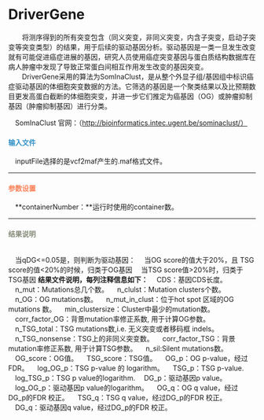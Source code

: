 # DriverGene
　　将测序得到的所有突变包含（同义突变，非同义突变，内含子突变，启动子突变等突变类型）的结果，用于后续的驱动基因分析。驱动基因是一类一旦发生改变就有可能促进癌症进展的基因，研究人员使用癌症突变基因与蛋白质结构数据库在病人肿瘤中发现了导致正常蛋白间相互作用发生改变的基因突变。
　　DriverGene采用的算法为SomInaClust，是从整个外显子组/基因组中标识癌症驱动基因的体细胞突变数据的方法。它筛选的基因是一个聚类结果以及比预期数目更发高蛋白截断的体细胞突变，并进一步它们推定为癌基因（OG）或肿瘤抑制基因（肿瘤抑制基因）进行分类。

　SomInaClust 官网：（http://bioinformatics.intec.ugent.be/sominaclust/）

#### **<i class="fa fa-dot-circle-o" aria-hidden="true" style="color:#3090C7"></i><span style="color:#3090C7"> 输入文件**

　inputFile选择的是vcf2maf产生的.maf格式文件。
***
#### **<i class="fa fa-cog" aria-hidden="true" style="color:#F88158"></i> <span style="color:#F88158">参数设置**
　**containerNumber：**运行时使用的container数。

***
#### **<i class="fa fa-file-text" aria-hidden="true" style="color:#848b79"></i><span style="color:#848b79"> 结果说明**

<div style="text-align:center">
<img data-src="1.png" width="600px" ></img>
</div>

　当qDG<=0.05是，则判断为驱动基因：
　当OG score的值大于20%，且 TSG score的值<20%的时候，归类于OG基因
　当TSG score值>20%时，归类于TSG基因
**结果文件说明，每列注释信息如下：**
　CDS：基因CDS长度。
　n_mut：Mutations总几个数。
　n_clulst：Mutation clusters个数。
　n_OG：OG mutations数。
　n_mut_in_clust：位于hot spot 区域的OG mutations 数。
　min_clustersize：Cluster中最少的mutation数。
　corr_factor_OG：背景mutation率修正系数, 用于计算OG参数。
　n_TSG_total：TSG mutations数,i.e. 无义突变或者移码框 indels。
　n_TSG_nonsense：TSG上的非同义突变数。
　corr_factor_TSG：背景mutation率修正系数, 用于计算TSG参数。
　n_sil:Silent mutations数。
　OG_score：OG值。
　TSG_score：TSG值。
　OG_p：OG p-value，经过FDR。
　log_OG_p：TSG p-value 的 logarithm。
　TSG_p：TSG p-value.
　log_TSG_p：TSG p value的logarithm.
　DG_p：驱动基因p value。
　log_OG_p：驱动基因p value的logarithm。
　OG_q：OG q value，经过DG_p的FDR 校正。
　TSG_q：TSG q value，经过DG_p的FDR 校正。
　DG_q：驱动基因q value，经过DG_p的FDR 校正。





